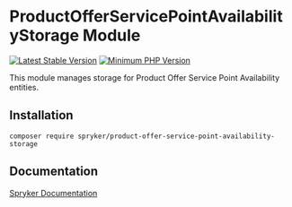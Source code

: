 # ProductOfferServicePointAvailabilityStorage Module
[![Latest Stable Version](https://poser.pugx.org/spryker/product-offer-service-point-availability-storage/v/stable.svg)](https://packagist.org/packages/spryker/product-offer-service-point-availability-storage)
[![Minimum PHP Version](https://img.shields.io/badge/php-%3E%3D%208.1-8892BF.svg)](https://php.net/)

This module manages storage for Product Offer Service Point Availability entities.

## Installation

```
composer require spryker/product-offer-service-point-availability-storage
```

## Documentation

[Spryker Documentation](https://docs.spryker.com)
